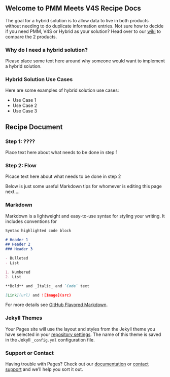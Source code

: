 ## Welcome to PMM Meets V4S Recipe Docs

The goal for a hybrid solution is to allow data to live in both products without needing to do duplicate information entries. Not sure how to decide if you need PMM, V4S or Hybrid as your solution? Head over to our [wiki](https://github.com/SFDO-Community-Sprints/PMM-V4S/wiki/Compare-PMM,-V4S-and-Hybrid) to compare the 2 products. 


### Why do I need a hybrid solution?
Please place some text here around why someone would want to implement a hybrid solution.

### Hybrid Solution Use Cases
Here are some examples of hybrid solution use cases:
- Use Case 1
- Use Case 2
- Use Case 3

## Recipe Document
### Step 1: ????
Place text here about what needs to be done in step 1

### Step 2: Flow
Plcace text here about what needs to be done in step 2






Below is just some useful Markdown tips for whomever is editing this page next....
### Markdown

Markdown is a lightweight and easy-to-use syntax for styling your writing. It includes conventions for

```markdown
Syntax highlighted code block

# Header 1
## Header 2
### Header 3

- Bulleted
- List

1. Numbered
2. List

**Bold** and _Italic_ and `Code` text

[Link](url) and ![Image](src)
```

For more details see [GitHub Flavored Markdown](https://guides.github.com/features/mastering-markdown/).

### Jekyll Themes

Your Pages site will use the layout and styles from the Jekyll theme you have selected in your [repository settings](https://github.com/SFDO-Community-Sprints/PMM-V4S/settings/pages). The name of this theme is saved in the Jekyll `_config.yml` configuration file.

### Support or Contact

Having trouble with Pages? Check out our [documentation](https://docs.github.com/categories/github-pages-basics/) or [contact support](https://support.github.com/contact) and we’ll help you sort it out.
